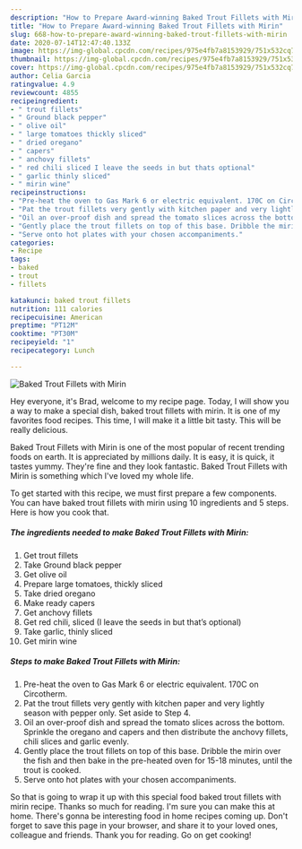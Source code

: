 ```yaml
---
description: "How to Prepare Award-winning Baked Trout Fillets with Mirin"
title: "How to Prepare Award-winning Baked Trout Fillets with Mirin"
slug: 668-how-to-prepare-award-winning-baked-trout-fillets-with-mirin
date: 2020-07-14T12:47:40.133Z
image: https://img-global.cpcdn.com/recipes/975e4fb7a8153929/751x532cq70/baked-trout-fillets-with-mirin-recipe-main-photo.jpg
thumbnail: https://img-global.cpcdn.com/recipes/975e4fb7a8153929/751x532cq70/baked-trout-fillets-with-mirin-recipe-main-photo.jpg
cover: https://img-global.cpcdn.com/recipes/975e4fb7a8153929/751x532cq70/baked-trout-fillets-with-mirin-recipe-main-photo.jpg
author: Celia Garcia
ratingvalue: 4.9
reviewcount: 4855
recipeingredient:
- " trout fillets"
- " Ground black pepper"
- " olive oil"
- " large tomatoes thickly sliced"
- " dried oregano"
- " capers"
- " anchovy fillets"
- " red chili sliced I leave the seeds in but thats optional"
- " garlic thinly sliced"
- " mirin wine"
recipeinstructions:
- "Pre-heat the oven to Gas Mark 6 or electric equivalent. 170C on Circotherm."
- "Pat the trout fillets very gently with kitchen paper and very lightly season with pepper only. Set aside to Step 4."
- "Oil an over-proof dish and spread the tomato slices across the bottom. Sprinkle the oregano and capers and then distribute the anchovy fillets, chili slices and garlic evenly."
- "Gently place the trout fillets on top of this base. Dribble the mirin over the fish and then bake in the pre-heated oven for 15-18 minutes, until the trout is cooked."
- "Serve onto hot plates with your chosen accompaniments."
categories:
- Recipe
tags:
- baked
- trout
- fillets

katakunci: baked trout fillets 
nutrition: 111 calories
recipecuisine: American
preptime: "PT12M"
cooktime: "PT30M"
recipeyield: "1"
recipecategory: Lunch

---
```



![Baked Trout Fillets with Mirin](https://img-global.cpcdn.com/recipes/975e4fb7a8153929/751x532cq70/baked-trout-fillets-with-mirin-recipe-main-photo.jpg)

Hey everyone, it's Brad, welcome to my recipe page. Today, I will show you a way to make a special dish, baked trout fillets with mirin. It is one of my favorites food recipes. This time, I will make it a little bit tasty. This will be really delicious.

Baked Trout Fillets with Mirin is one of the most popular of recent trending foods on earth. It is appreciated by millions daily. It is easy, it is quick, it tastes yummy. They're fine and they look fantastic. Baked Trout Fillets with Mirin is something which I've loved my whole life.




To get started with this recipe, we must first prepare a few components. You can have baked trout fillets with mirin using 10 ingredients and 5 steps. Here is how you cook that.

<!--inarticleads1-->

##### The ingredients needed to make Baked Trout Fillets with Mirin:

1. Get  trout fillets
1. Take  Ground black pepper
1. Get  olive oil
1. Prepare  large tomatoes, thickly sliced
1. Take  dried oregano
1. Make ready  capers
1. Get  anchovy fillets
1. Get  red chili, sliced (I leave the seeds in but that’s optional)
1. Take  garlic, thinly sliced
1. Get  mirin wine




<!--inarticleads2-->

##### Steps to make Baked Trout Fillets with Mirin:

1. Pre-heat the oven to Gas Mark 6 or electric equivalent. 170C on Circotherm.
1. Pat the trout fillets very gently with kitchen paper and very lightly season with pepper only. Set aside to Step 4.
1. Oil an over-proof dish and spread the tomato slices across the bottom. Sprinkle the oregano and capers and then distribute the anchovy fillets, chili slices and garlic evenly.
1. Gently place the trout fillets on top of this base. Dribble the mirin over the fish and then bake in the pre-heated oven for 15-18 minutes, until the trout is cooked.
1. Serve onto hot plates with your chosen accompaniments.




So that is going to wrap it up with this special food baked trout fillets with mirin recipe. Thanks so much for reading. I'm sure you can make this at home. There's gonna be interesting food in home recipes coming up. Don't forget to save this page in your browser, and share it to your loved ones, colleague and friends. Thank you for reading. Go on get cooking!
